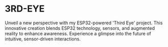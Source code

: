 # 3RD-EYE
Unveil a new perspective with my ESP32-powered 'Third Eye' project. This innovative creation blends ESP32 technology, sensors, and augmented reality to enhance awareness. Experience a glimpse into the future of intuitive, sensor-driven interactions.
